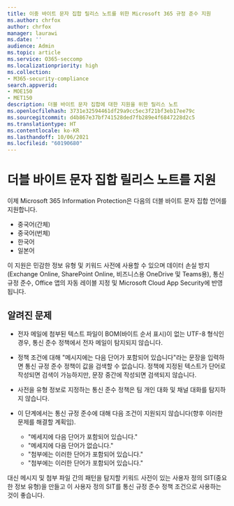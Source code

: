```yaml
---
title: 이중 바이트 문자 집합 릴리스 노트를 위한 Microsoft 365 규정 준수 지원
ms.author: chrfox
author: chrfox
manager: laurawi
ms.date: ''
audience: Admin
ms.topic: article
ms.service: O365-seccomp
ms.localizationpriority: high
ms.collection:
- M365-security-compliance
search.appverid:
- MOE150
- MET150
description: 더블 바이트 문자 집합에 대한 지원을 위한 릴리스 노트
ms.openlocfilehash: 3731e32594461df29a9cc5ec3f21bf3eb17ee79c
ms.sourcegitcommit: d4b867e37bf741528ded7fb289e4f6847228d2c5
ms.translationtype: HT
ms.contentlocale: ko-KR
ms.lasthandoff: 10/06/2021
ms.locfileid: "60190680"
---
```

# <a name="support-for-double-byte-character-set-release-notes"></a>더블 바이트 문자 집합 릴리스 노트를 지원

 이제 Microsoft 365 Information Protection은 다음의 더블 바이트 문자 집합 언어를 지원합니다.

- 중국어(간체)
- 중국어(번체)
- 한국어
- 일본어

이 지원은 민감한 정보 유형 및 키워드 사전에 사용할 수 있으며 데이터 손실 방지(Exchange Online, SharePoint Online, 비즈니스용 OneDrive 및 Teams용), 통신 규정 준수, Office 앱의 자동 레이블 지정 및 Microsoft Cloud App Security에 반영됩니다.

## <a name="known-issues"></a>알려진 문제

- 전자 메일에 첨부된 텍스트 파일이 BOM(바이트 순서 표시)이 없는 UTF-8 형식인 경우, 통신 준수 정책에서 전자 메일이 탐지되지 않습니다.

- 정책 조건에 대해 "메시지에는 다음 단어가 포함되어 있습니다"라는 문장을 입력하면 통신 규정 준수 정책이 값을 검색할 수 없습니다. 정책에 지정된 텍스트가 단어로 작성되면 검색이 가능하지만, 문장 중간에 작성되면 검색되지 않습니다.

- 사전을 유형 정보로 지정하는 통신 준수 정책은 팀 개인 대화 및 채널 대화를 탐지하지 않습니다.

- 이 단계에서는 통신 규정 준수에 대해 다음 조건이 지원되지 않습니다(향후 이러한 문제를 해결할 계획임). 
  - "메세지에 다음 단어가 포함되어 있습니다."
  - "메세지에 다음 단어가 없습니다."
  - "첨부에는 이러한 단어가 포함되어 있습니다."
  - "첨부에는 이러한 단어가 포함되어 있습니다."

대신 메시지 및 첨부 파일 간의 패턴을 탐지할 키워드 사전이 있는 사용자 정의 SIT(중요한 정보 유형)을 만들고 이 사용자 정의 SIT를 통신 규정 준수 정책 조건으로 사용하는 것이 좋습니다.


